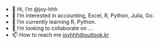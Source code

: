 - 👋 Hi, I’m @joy-hhh
- 👀 I’m interested in accounting, Excel, R, Python, Julia, Go.
- 🌱 I’m currently learning R, Python.
- 💞️ I’m looking to collaborate on ...
- 📫 How to reach me joyhhh@outlook.kr

<!---
joy-hhh/joy-hhh is a ✨ special ✨ repository because its `README.md` (this file) appears on your GitHub profile.
You can click the Preview link to take a look at your changes.
--->
